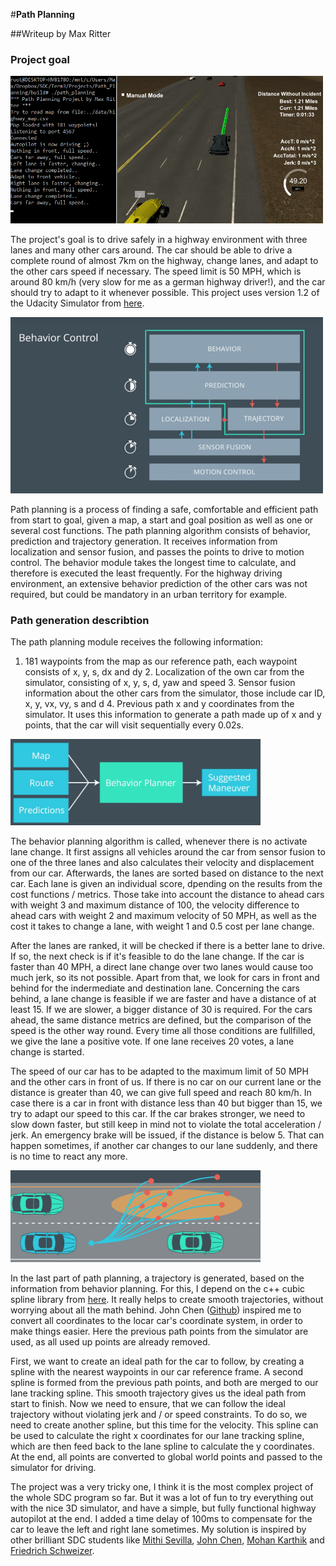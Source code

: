 #**Path Planning** 

##Writeup by Max Ritter

### Project goal

<img src="./images/screen.png" width="500">

The project's goal is to drive safely in a highway environment with three lanes and many other cars around. The car should be able to drive a complete round of almost 7km on the highway, change lanes, and adapt to the other cars speed if necessary. The speed limit is 50 MPH, which is around 80 km/h (very slow for me as a german highway driver!), and the car should try to adapt to it whenever possible. This project uses version 1.2 of the Udacity Simulator from [here](https://github.com/udacity/self-driving-car-sim/releases/tag/T3_v1.2).

<img src="./images/pathplanning.png" width="500">

Path planning is a process of finding a safe, comfortable and efficient path from start to goal, given a map, a start and goal position as well as one or several cost functions. The path planning algorithm consists of behavior, prediction and trajectory generation. It receives information from localization and sensor fusion, and passes the points to drive to motion control. The behavior module takes the longest time to calculate, and therefore is executed the least frequently. For the highway driving environment, an extensive behavior prediction of the other cars was not required, but could be mandatory in an urban territory for example.
 
### Path generation describtion

The path planning module receives the following information:
1. 181 waypoints from the map as our reference path, each waypoint consists of x, y, s, dx and dy 2. Localization of the own car from the simulator, consisting of x, y, s, d, yaw and speed 3. Sensor fusion information about the other cars from the simulator, those include car ID, x, y, vx, vy, s and d 4. Previous path x and y coordinates from the simulator. It uses this information to generate a path made up of x and y points, that the car will visit sequentially every 0.02s. 

<img src="./images/behavior.png" width="400">

The behavior planning algorithm is called, whenever there is no activate lane change. It first assigns all vehicles around the car from sensor fusion to one of the three lanes and also calculates their velocity and displacement from our car. Afterwards, the lanes are sorted based on distance to the next car. Each lane is given an individual score, dpending on the results from the cost functions / metrics. Those take into account the distance to ahead cars with weight 3 and maximum distance of 100, the velocity difference to ahead cars with weight 2 and maximum velocity of 50 MPH, as well as the cost it takes to change a lane, with weight 1 and 0.5 cost per lane change.

After the lanes are ranked, it will be checked if there is a better lane to drive. If so, the next check is if it's feasible to do the lane change. If the car is faster than 40 MPH, a direct lane change over two lanes would cause too much jerk, so its not possible. Apart from that, we look for cars in front and behind for the indermediate and destination lane. Concerning the cars behind, a lane change is feasible if we are faster and have a distance of at least 15. If we are slower, a bigger distance of 30 is required. For the cars ahead, the same distance metrics are defined, but the comparison of the speed is the other way round. Every time all those conditions are fullfilled, we give the lane a positive vote. If one lane receives 20 votes, a lane change is started.

The speed of our car has to be adapted to the maximum limit of 50 MPH and the other cars in front of us. If there is no car on our current lane or the distance is greater than 40, we can give full speed and reach 80 km/h. In case there is a car in front with distance less than 40 but bigger than 15, we try to adapt our speed to this car. If the car brakes stronger, we need to slow down faster, but still keep in mind not to violate the total acceleration / jerk. An emergency brake will be issued, if the distance is below 5. That can happen sometimes, if another car changes to our lane suddenly, and there is no time to react any more.

<img src="./images/trajectory.png" width="400">

In the last part of path planning, a trajectory is generated, based on the information from behavior planning. For this, I depend on the c++ cubic spline library from [here](https://github.com/ttk592/spline). It really helps to create smooth trajectories, without worrying about all the math behind. John Chen ([Github](https://github.com/diyjac/SDC-T3-P1 "Github")) inspired me to convert all coordinates to the locar car's coordinate system, in order to make things easier. Here the previous path points from the simulator are used, as all used up points are already removed.

First, we want to create an ideal path for the car to follow, by creating a spline with the nearest waypoints in our car reference frame. A second spline is formed from the previous path points, and both are merged to our lane tracking spline. This smooth trajectory gives us the ideal path from start to finish. Now we need to ensure, that we can follow the ideal trajectory without violating jerk and / or speed constraints. To do so, we need to create another spline, but this time for the velocity. This spline can be used to calculate the right x coordinates for our lane tracking spline, which are then feed back to the lane spline to calculate the y coordinates. At the end, all points are converted to global world points and passed to the simulator for driving.
 
The project was a very tricky one, I think it is the most complex project of the whole SDC program so far. But it was a lot of fun to try everything out with the nice 3D simulator, and have a simple, but fully functional highway autopilot at the end. I added a time delay of 100ms to compensate for the car to leave the left and right lane sometimes. My solution is inspired by other brilliant SDC students like [Mithi Sevilla](https://github.com/mithi/highway-path-planning), [John Chen](https://github.com/diyjac/SDC-T3-P1), [Mohan Karthik](https://github.com/mohankarthik/sdcnd/tree/master/projects/term3/P1-PathPlanning) and [Friedrich Schweizer](https://github.com/ByteShaker/CarND-Path-Planning-Project).

